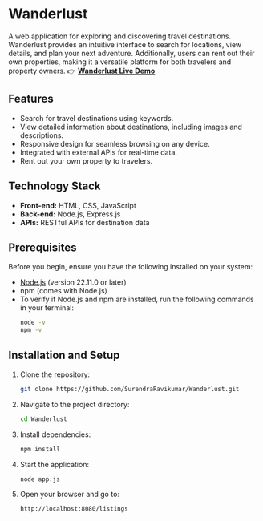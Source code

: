 # Wanderlust
A web application for exploring and discovering travel destinations. Wanderlust provides an intuitive interface to search for locations, view details, and plan your next adventure. Additionally, users can rent out their own properties, making it a versatile platform for both travelers and property owners.
👉 **[Wanderlust Live Demo](https://wanderlust-drcc.onrender.com/listings)**

## Features
- Search for travel destinations using keywords.
- View detailed information about destinations, including images and descriptions.
- Responsive design for seamless browsing on any device.
- Integrated with external APIs for real-time data.
- Rent out your own property to travelers.

## Technology Stack
- **Front-end:** HTML, CSS, JavaScript
- **Back-end:** Node.js, Express.js
- **APIs:** RESTful APIs for destination data

## Prerequisites
Before you begin, ensure you have the following installed on your system:
- [Node.js](https://nodejs.org/) (version 22.11.0 or later)
- npm (comes with Node.js)
- To verify if Node.js and npm are installed, run the following commands in your terminal:
  ```bash
  node -v
  npm -v

## Installation and Setup
1. Clone the repository:
   ```bash
   git clone https://github.com/SurendraRavikumar/Wanderlust.git
2. Navigate to the project directory:
   ```bash
   cd Wanderlust
3. Install dependencies:
   ```bash
   npm install
5. Start the application:
   ```bash
   node app.js
6. Open your browser and go to:
   ```bash
   http://localhost:8080/listings

